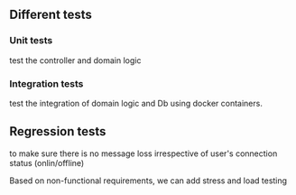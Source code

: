 ## Different tests
### Unit tests
test the controller and domain logic
### Integration tests
test the integration of domain logic and Db using docker containers.
## Regression tests
to make sure there is no message loss irrespective of user's connection status (onlin/offline)

Based on non-functional requirements, we can add stress and load testing
